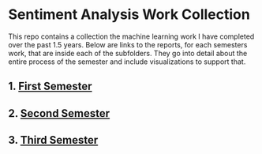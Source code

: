 # Sentiment Analysis Work Collection

This repo contains a collection the machine learning work I have completed over the past 1.5 years. Below are links to the reports, for each semesters work, that are inside each of the subfolders. They go into detail about the entire process of the semester and include visualizations to support that.


## 1.  [First Semester](https://github.com/knuddy/Sentiment-Analysis-Work-Collection/blob/master/First%20Semester/recap%20stuff/semester_recap.ipynb)

## 2. [Second Semester](https://github.com/knuddy/Sentiment-Analysis-Work-Collection/blob/master/Second%20Semester/report.ipynb)

## 3. [Third Semester](https://github.com/knuddy/Sentiment-Analysis-Work-Collection/blob/master/Third%20Semester/report.ipynb)
